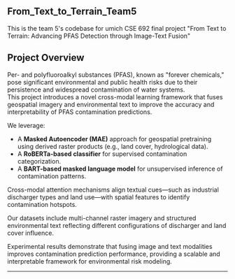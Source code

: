 ## From_Text_to_Terrain_Team5
This is the team 5's codebase for umich CSE 692 final project "From Text to Terrain: Advancing PFAS Detection through Image-Text Fusion"

## Project Overview

Per- and polyfluoroalkyl substances (PFAS), known as "forever chemicals," pose significant environmental and public health risks due to their persistence and widespread contamination of water systems.  
This project introduces a novel cross-modal learning framework that fuses geospatial imagery and environmental text to improve the accuracy and interpretability of PFAS contamination predictions.

We leverage:
- A **Masked Autoencoder (MAE)** approach for geospatial pretraining using derived raster products (e.g., land cover, hydrological data).
- A **RoBERTa-based classifier** for supervised contamination categorization.
- A **BART-based masked language model** for unsupervised inference of contamination patterns.

Cross-modal attention mechanisms align textual cues—such as industrial discharger types and land use—with spatial features to identify contamination hotspots.

Our datasets include multi-channel raster imagery and structured environmental text reflecting different configurations of discharger and land cover influence.

Experimental results demonstrate that fusing image and text modalities improves contamination prediction performance, providing a scalable and interpretable framework for environmental risk modeling.

---



    

